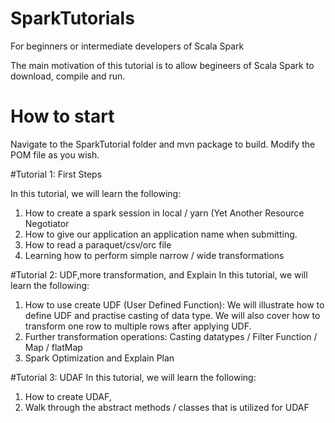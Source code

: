 # SparkTutorials
For beginners or intermediate developers of Scala Spark 

The main motivation of this tutorial is to allow begineers of Scala Spark to download, compile and run.

# How to start

Navigate to the SparkTutorial folder and mvn package to build. Modify the POM file as you wish.

#Tutorial 1: First Steps 

In this tutorial, we will learn the following:
1. How to create a spark session in local / yarn (Yet Another Resource Negotiator
2. How to give our application an application name when submitting.
3. How to read a paraquet/csv/orc file
4. Learning how to perform simple narrow / wide transformations

#Tutorial 2: UDF,more transformation, and Explain
In this tutorial, we will learn the following:
1. How to use create UDF (User Defined Function):
  We will illustrate how to define UDF and practise casting of data type.
  We will also cover how to transform one row to multiple rows after applying UDF.
2. Further transformation operations: Casting datatypes / Filter Function / Map / flatMap
3. Spark Optimization and Explain Plan

#Tutorial 3: UDAF 
 In this tutorial, we will learn the following:
 1. How to create UDAF,
 2. Walk through the abstract methods / classes that is utilized for UDAF
